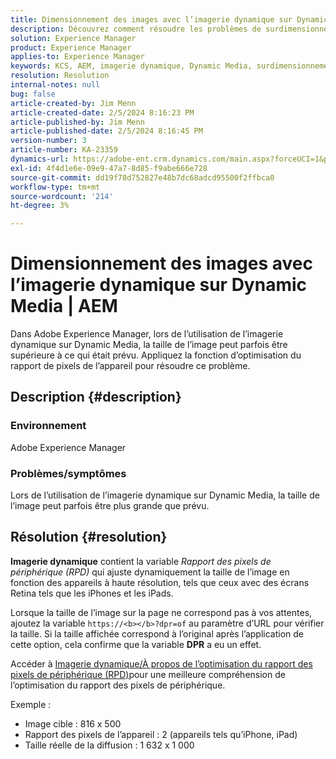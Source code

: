 ```yaml
---
title: Dimensionnement des images avec l’imagerie dynamique sur Dynamic Media | AEM
description: Découvrez comment résoudre les problèmes de surdimensionnement des images lorsque la fonction d’imagerie dynamique est utilisée dans Dynamic Media. Appliquez la fonction d’optimisation du rapport de pixels d’appareil.
solution: Experience Manager
product: Experience Manager
applies-to: Experience Manager
keywords: KCS, AEM, imagerie dynamique, Dynamic Media, surdimensionnement des images
resolution: Resolution
internal-notes: null
bug: false
article-created-by: Jim Menn
article-created-date: 2/5/2024 8:16:23 PM
article-published-by: Jim Menn
article-published-date: 2/5/2024 8:16:45 PM
version-number: 3
article-number: KA-23359
dynamics-url: https://adobe-ent.crm.dynamics.com/main.aspx?forceUCI=1&pagetype=entityrecord&etn=knowledgearticle&id=c685a56c-63c4-ee11-9079-6045bd006268
exl-id: 4f4d1e6e-09e9-47a7-8d85-f9abe666e728
source-git-commit: dd19f78d752827e48b7dc68adcd95500f2ffbca0
workflow-type: tm+mt
source-wordcount: '214'
ht-degree: 3%

---
```


# Dimensionnement des images avec l’imagerie dynamique sur Dynamic Media | AEM


Dans Adobe Experience Manager, lors de l’utilisation de l’imagerie dynamique sur Dynamic Media, la taille de l’image peut parfois être supérieure à ce qui était prévu. Appliquez la fonction d’optimisation du rapport de pixels de l’appareil pour résoudre ce problème.

## Description {#description}


### <b>Environnement</b>

Adobe Experience Manager

### <b>Problèmes/symptômes</b>

Lors de l’utilisation de l’imagerie dynamique sur Dynamic Media, la taille de l’image peut parfois être plus grande que prévu.


## Résolution {#resolution}


<b>Imagerie dynamique</b> contient la variable *Rapport des pixels de périphérique (RPD)* qui ajuste dynamiquement la taille de l’image en fonction des appareils à haute résolution, tels que ceux avec des écrans Retina tels que les iPhones et les iPads.

Lorsque la taille de l’image sur la page ne correspond pas à vos attentes, ajoutez la variable `https://<b></b>?dpr=of` au paramètre d’URL pour vérifier la taille. Si la taille affichée correspond à l’original après l’application de cette option, cela confirme que la variable <b>DPR</b> a eu un effet.

Accéder à [Imagerie dynamique/À propos de l’optimisation du rapport des pixels de périphérique (RPD)](https://experienceleague.adobe.com/docs/experience-manager-65/assets/dynamic/imaging-faq.html#dpr)pour une meilleure compréhension de l’optimisation du rapport des pixels de périphérique.

Exemple :

- Image cible : 816 x 500
- Rapport des pixels de l’appareil : 2 (appareils tels qu’iPhone, iPad)
- Taille réelle de la diffusion : 1 632 x 1 000
